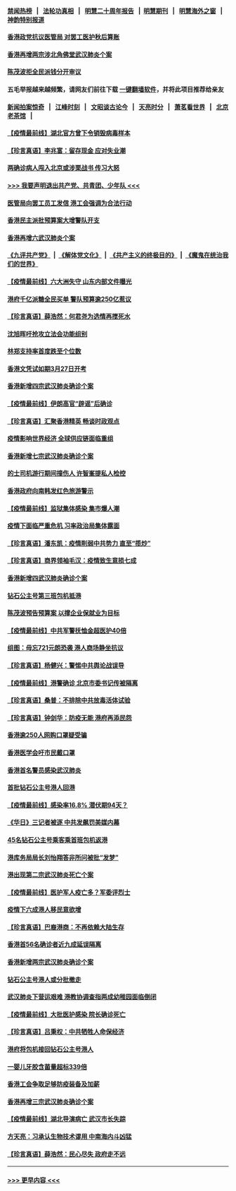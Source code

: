 #### [禁闻热榜](热点新闻.md?=0)  &nbsp;&nbsp;|&nbsp;&nbsp; [法轮功真相](https://github.com/gfw-breaker/truth/blob/master/README.md?=0) &nbsp;&nbsp;|&nbsp;&nbsp; [明慧二十周年报告](https://github.com/gfw-breaker/mh-reports/blob/master/README.md?=0) &nbsp;&nbsp;|&nbsp;&nbsp;[明慧期刊](https://github.com/gfw-breaker/mh-qikan) &nbsp;&nbsp;|&nbsp;&nbsp; [明慧海外之窗](https://github.com/gfw-breaker/mh-news/blob/master/README.md?=0) &nbsp;&nbsp;|&nbsp;&nbsp; [神韵特别报道](https://github.com/gfw-breaker/mh-news/blob/master/shenyun.md?=0)
#### [香港政党抗议医管局 对罢工医护秋后算账](../pages/nsc415/n11901746.md?t=02281531) 
#### [香港再增两宗涉北角佛堂武汉肺炎个案](../pages/nsc415/n11901737.md?t=02281531) 
#### [陈茂波拒全民派钱分开审议](../pages/nsc415/n11901672.md?t=02281531) 
#### 五毛举报越来越频繁，请网友们前往下载 [一键翻墙软件](https://github.com/gfw-breaker/ssr-accounts)，并将此项目推荐给亲友
#### [新闻拍案惊奇](https://github.com/gfw-breaker/banned-news/blob/master/pages/link4.md) &nbsp;&nbsp;|&nbsp;&nbsp; [江峰时刻](https://github.com/gfw-breaker/banned-news/blob/master/pages/link4.md) &nbsp;&nbsp;|&nbsp;&nbsp; [文昭谈古论今](https://github.com/gfw-breaker/banned-news/blob/master/pages/link4.md) &nbsp;&nbsp;|&nbsp;&nbsp; [天亮时分](https://github.com/gfw-breaker/banned-news/blob/master/pages/link4.md) &nbsp;&nbsp;|&nbsp;&nbsp; [萧茗看世界](https://github.com/gfw-breaker/banned-news/blob/master/pages/link4.md) &nbsp;&nbsp;|&nbsp;&nbsp; [北京老茶馆](https://github.com/gfw-breaker/banned-news/blob/master/pages/link4.md) &nbsp;&nbsp;|&nbsp;&nbsp; 
#### [【疫情最前线】湖北官方曾下令销毁病毒样本](../pages/nsc415/n11901518.md?t=02281531) 
#### [【珍言真语】李兆富：留存现金 应对失业潮](../pages/nsc415/n11901448.md?t=02281531) 
#### [两确诊病人闯入北京或涉栗战书 传习大怒](../pages/nsc415/n11901180.md?t=02281531) 
#### [>>> 我要声明退出共产党、共青团、少年队 <<<](https://github.com/begood0513/goodnews/blob/master/quit/letter.md) 
#### [医管局向罢工员工发信 港工会强调为合法行动](../pages/nsc415/n11898870.md?t=02281531) 
#### [香港民主派批预算案大增警队开支](../pages/nsc415/n11898813.md?t=02281531) 
#### [香港再增六武汉肺炎个案](../pages/nsc415/n11898843.md?t=02281531) 
#### [《九评共产党》](https://github.com/begood0513/9ping.md/blob/master/README.md) &nbsp;|&nbsp; [《解体党文化》](../../../../jtdwh.md/blob/master/README.md)  &nbsp;|&nbsp; [《共产主义的终极目的》](../../../../gczydzjmd.md/blob/master/README.md) &nbsp;|&nbsp; [《魔鬼在统治我们的世界》](../../../../mgztzwmdsj.md/blob/master/README.md) 
#### [【疫情最前线】六大洲失守 山东内部文件曝光](../pages/nsc415/n11898455.md?t=02281531) 
#### [港府千亿派糖全民买单 警队预算逾250亿惹议](../pages/nsc415/n11898608.md?t=02281531) 
#### [【珍言真语】薛浩然：何君尧为选情再搅死水](../pages/nsc415/n11898269.md?t=02281531) 
#### [沈旭晖吁抢攻立法会功能组别](../pages/nsc415/n11896084.md?t=02281531) 
#### [林郑支持率首度跌至个位数](../pages/nsc415/n11896058.md?t=02281531) 
#### [香港文凭试如期3月27日开考](../pages/nsc415/n11896055.md?t=02281531) 
#### [香港新增四宗武汉肺炎确诊个案](../pages/nsc415/n11896040.md?t=02281531) 
#### [【疫情最前线】伊朗高官“辟谣”后确诊](../pages/nsc415/n11895902.md?t=02281531) 
#### [【珍言真语】汇聚香港精英 畅谈时政观点](../pages/nsc415/n11895733.md?t=02281531) 
#### [疫情影响世界经济 全球供应链面临重组](../pages/nsc415/n11895634.md?t=02281531) 
#### [香港新增七宗武汉肺炎确诊个案](../pages/nsc415/n11893498.md?t=02281531) 
#### [的士司机游行期间撞伤人 许智峯提私人检控](../pages/nsc415/n11893483.md?t=02281531) 
#### [香港政府向南韩发红色旅游警示](../pages/nsc415/n11893398.md?t=02281531) 
#### [【疫情最前线】监狱集体感染 集市爆人潮](../pages/nsc415/n11893181.md?t=02281531) 
#### [疫情下面临严重危机  习率政治局集体露面](../pages/nsc415/n11893305.md?t=02281531) 
#### [【珍言真语】潘东凯：疫情削弱中共势力 直至“揽炒”](../pages/nsc415/n11892866.md?t=02281531) 
#### [【珍言真语】商界领袖毛汉：疫情致生意损七成](../pages/nsc415/n11890348.md?t=02281531) 
#### [香港新增四武汉肺炎确诊个案](../pages/nsc415/n11890610.md?t=02281531) 
#### [钻石公主号第三班包机抵港](../pages/nsc415/n11890645.md?t=02281531) 
#### [陈茂波预告预算案 以撑企业保就业为目标](../pages/nsc415/n11890574.md?t=02281531) 
#### [【疫情最前线】中共军警抚恤金超医护40倍](../pages/nsc415/n11890458.md?t=02281531) 
#### [组图：毋忘721元朗恐袭 港人商场静坐抗议](../pages/nsc415/n11876882.md?t=02281531) 
#### [【珍言真语】杨健兴：警惕中共舆论战误导](../pages/nsc415/n11888131.md?t=02281531) 
#### [【疫情最前线】港警确诊 北京市委书记传被隔离](../pages/nsc415/n11886872.md?t=02281531) 
#### [【珍言真语】桑普：不排除中共放毒活体试验](../pages/nsc415/n11886832.md?t=02281531) 
#### [【珍言真语】钟剑华：防疫无能 港府再添民怨](../pages/nsc415/n11884504.md?t=02281531) 
#### [香港逾250人网购口罩疑受骗](../pages/nsc415/n11884388.md?t=02281531) 
#### [香港医学会吁市民戴口罩](../pages/nsc415/n11884367.md?t=02281531) 
#### [香港首名警员感染武汉肺炎](../pages/nsc415/n11884357.md?t=02281531) 
#### [首批钻石公主号港人回港](../pages/nsc415/n11884333.md?t=02281531) 
#### [【疫情最前线】感染率16.8% 潜伏期94天？](../pages/nsc415/n11884256.md?t=02281531) 
#### [《华日》三记者被逐 中共发飙罚美媒内幕](../pages/nsc415/n11884184.md?t=02281531) 
#### [45名钻石公主号乘客乘首班包机返港](../pages/nsc415/n11881770.md?t=02281531) 
#### [港库务局局长刘怡翔答非所问被批“发梦”](../pages/nsc415/n11881752.md?t=02281531) 
#### [港出现第二宗武汉肺炎死亡个案](../pages/nsc415/n11881736.md?t=02281531) 
#### [【疫情最前线】医护军人疫亡多？军委评烈士](../pages/nsc415/n11881655.md?t=02281531) 
#### [疫情下六成港人移民意欲增](../pages/nsc415/n11881699.md?t=02281531) 
#### [【珍言真语】巴裔港商：不再依赖大陆生存](../pages/nsc415/n11881126.md?t=02281531) 
#### [香港首56名确诊者近九成延误隔离](../pages/nsc415/n11879079.md?t=02281531) 
#### [香港新增两宗武汉肺炎确诊个案](../pages/nsc415/n11879064.md?t=02281531) 
#### [钻石公主号港人或分批撤走](../pages/nsc415/n11879029.md?t=02281531) 
#### [武汉肺炎下营运艰难 港教协调查指两成幼稚园面临倒闭](../pages/nsc415/n11878989.md?t=02281531) 
#### [【疫情最前线】大批医护感染 院长确诊死亡](../pages/nsc415/n11878595.md?t=02281531) 
#### [【珍言真语】吕秉权：中共牺牲人命保经济](../pages/nsc415/n11878390.md?t=02281531) 
#### [港府将包机接回钻石公主号港人](../pages/nsc415/n11876352.md?t=02281531) 
#### [一婴儿牙胶含菌量超标339倍](../pages/nsc415/n11876336.md?t=02281531) 
#### [香港工会争取足够防疫装备及加薪](../pages/nsc415/n11876313.md?t=02281531) 
#### [香港再增三宗武汉肺炎确诊个案](../pages/nsc415/n11876297.md?t=02281531) 
#### [【疫情最前线】湖北导演病亡 武汉市长失踪](../pages/nsc415/n11876272.md?t=02281531) 
#### [方天亮：习承认生物技术谬用 中南海内斗凶猛](../pages/nsc415/n11873679.md?t=02281531) 
#### [【珍言真语】薛浩然：民心尽失 政府走不远](../pages/nsc415/n11875838.md?t=02281531) 

----
#### [ >>> 更早内容 <<< ](../indexes/nsc415-earlier.md)
